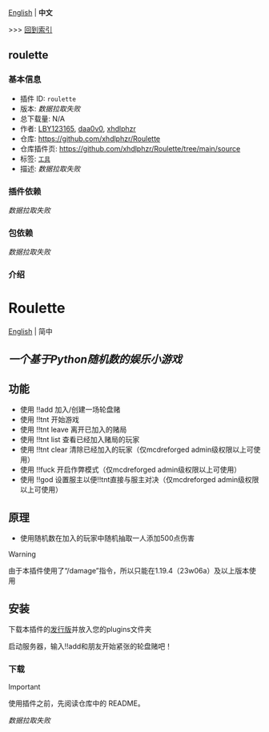 [English](readme.md) | **中文**

\>\>\> [回到索引](/readme-zh_cn.md)

## roulette

### 基本信息

- 插件 ID: `roulette`
- 版本: *数据拉取失败*
- 总下载量: N/A
- 作者: [LBY123165](https://github.com/LBY123165), [daa0v0](https://github.com/daa0v0), [xhdlphzr](https://github.com/xhdlphzr)
- 仓库: https://github.com/xhdlphzr/Roulette
- 仓库插件页: https://github.com/xhdlphzr/Roulette/tree/main/source
- 标签: [`工具`](/labels/tool/readme-zh_cn.md)
- 描述: *数据拉取失败*

### 插件依赖

*数据拉取失败*

### 包依赖

*数据拉取失败*

### 介绍

# Roulette

[English](https://github.com/xhdlphzr/Roulette/tree/main/source/README.md) | 简中

## _一个基于Python随机数的娱乐小游戏_

## 功能

- 使用 !!add 加入/创建一场轮盘赌
- 使用 !!tnt 开始游戏
- 使用 !!tnt leave 离开已加入的赌局
- 使用 !!tnt list 查看已经加入赌局的玩家
- 使用 !!tnt clear 清除已经加入的玩家（仅mcdreforged admin级权限以上可使用）
- 使用 !!fuck 开启作弊模式（仅mcdreforged admin级权限以上可使用）
- 使用 !!god 设置服主以便!!tnt直接与服主对决（仅mcdreforged admin级权限以上可使用）

## 原理

- 使用随机数在加入的玩家中随机抽取一人添加500点伤害

> [!WARNING]
> 由于本插件使用了“/damage”指令，所以只能在1.19.4（23w06a）及以上版本使用

## 安装

下载本插件的[发行版](https://github.com/xhdlphzr/Roulette/releases)并放入您的plugins文件夹

启动服务器，输入!!add和朋友开始紧张的轮盘赌吧！

### 下载

> [!IMPORTANT]
> 使用插件之前，先阅读仓库中的 README。

*数据拉取失败*

